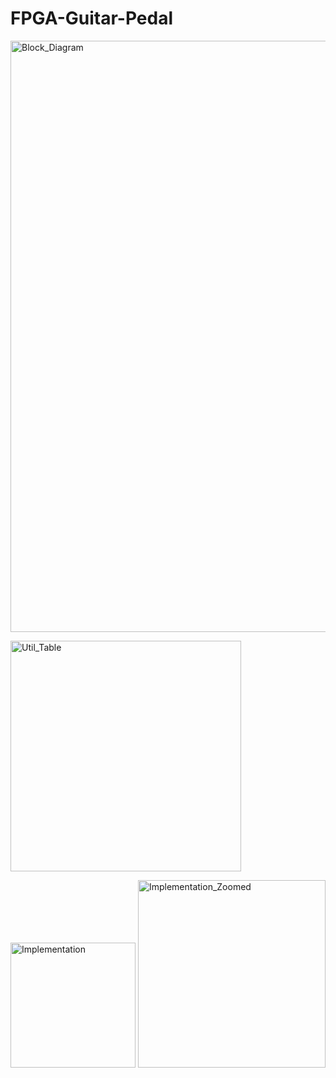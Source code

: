 # FPGA-Guitar-Pedal
<img width="946" alt="Block_Diagram" src="https://github.com/user-attachments/assets/b4ca7007-7b71-4baf-a603-c80d8bbab488" /></b>


<img width="369" alt="Util_Table" src="https://github.com/user-attachments/assets/84336e1d-2f6e-4b8b-b163-bf8f7d79fd34" /></b>

<img width="200" alt="Implementation" src="https://github.com/user-attachments/assets/3b4e1393-5df9-49ab-bf73-d0aca10eed9d" />
<img width="300" alt="Implementation_Zoomed" src="https://github.com/user-attachments/assets/b7a20170-eaa3-4db0-8851-50d0aa76e588" />
